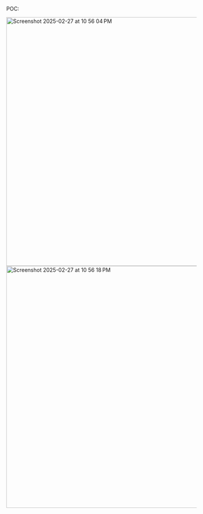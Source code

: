POC:

<img width="659" alt="Screenshot 2025-02-27 at 10 56 04 PM" src="https://github.com/user-attachments/assets/ba2ceb10-fe8f-4f19-b9fc-392381688170" />

<img width="641" alt="Screenshot 2025-02-27 at 10 56 18 PM" src="https://github.com/user-attachments/assets/c3e6bb03-2af7-4013-8fcf-4b6b98567c11" />
